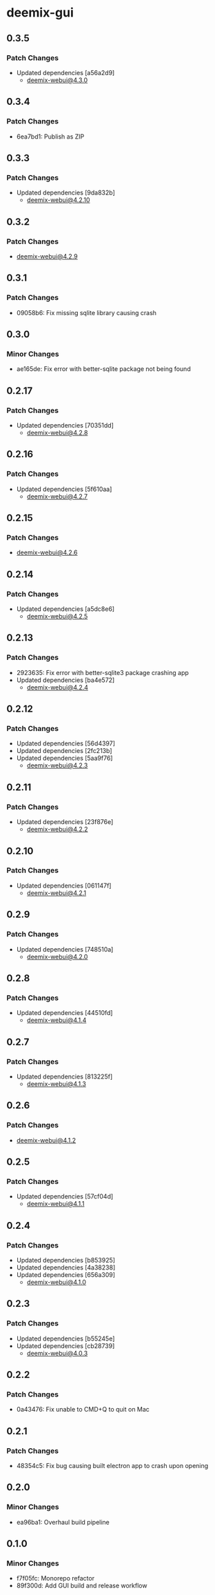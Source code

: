 # deemix-gui

## 0.3.5

### Patch Changes

- Updated dependencies [a56a2d9]
  - deemix-webui@4.3.0

## 0.3.4

### Patch Changes

- 6ea7bd1: Publish as ZIP

## 0.3.3

### Patch Changes

- Updated dependencies [9da832b]
  - deemix-webui@4.2.10

## 0.3.2

### Patch Changes

- deemix-webui@4.2.9

## 0.3.1

### Patch Changes

- 09058b6: Fix missing sqlite library causing crash

## 0.3.0

### Minor Changes

- ae165de: Fix error with better-sqlite package not being found

## 0.2.17

### Patch Changes

- Updated dependencies [70351dd]
  - deemix-webui@4.2.8

## 0.2.16

### Patch Changes

- Updated dependencies [5f610aa]
  - deemix-webui@4.2.7

## 0.2.15

### Patch Changes

- deemix-webui@4.2.6

## 0.2.14

### Patch Changes

- Updated dependencies [a5dc8e6]
  - deemix-webui@4.2.5

## 0.2.13

### Patch Changes

- 2923635: Fix error with better-sqlite3 package crashing app
- Updated dependencies [ba4e572]
  - deemix-webui@4.2.4

## 0.2.12

### Patch Changes

- Updated dependencies [56d4397]
- Updated dependencies [2fc213b]
- Updated dependencies [5aa9f76]
  - deemix-webui@4.2.3

## 0.2.11

### Patch Changes

- Updated dependencies [23f876e]
  - deemix-webui@4.2.2

## 0.2.10

### Patch Changes

- Updated dependencies [061147f]
  - deemix-webui@4.2.1

## 0.2.9

### Patch Changes

- Updated dependencies [748510a]
  - deemix-webui@4.2.0

## 0.2.8

### Patch Changes

- Updated dependencies [44510fd]
  - deemix-webui@4.1.4

## 0.2.7

### Patch Changes

- Updated dependencies [813225f]
  - deemix-webui@4.1.3

## 0.2.6

### Patch Changes

- deemix-webui@4.1.2

## 0.2.5

### Patch Changes

- Updated dependencies [57cf04d]
  - deemix-webui@4.1.1

## 0.2.4

### Patch Changes

- Updated dependencies [b853925]
- Updated dependencies [4a38238]
- Updated dependencies [656a309]
  - deemix-webui@4.1.0

## 0.2.3

### Patch Changes

- Updated dependencies [b55245e]
- Updated dependencies [cb28739]
  - deemix-webui@4.0.3

## 0.2.2

### Patch Changes

- 0a43476: Fix unable to CMD+Q to quit on Mac

## 0.2.1

### Patch Changes

- 48354c5: Fix bug causing built electron app to crash upon opening

## 0.2.0

### Minor Changes

- ea96ba1: Overhaul build pipeline

## 0.1.0

### Minor Changes

- f7f05fc: Monorepo refactor
- 89f300d: Add GUI build and release workflow
